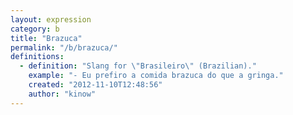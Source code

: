 ```yaml
---
layout: expression
category: b
title: "Brazuca"
permalink: "/b/brazuca/"
definitions:
  - definition: "Slang for \"Brasileiro\" (Brazilian)."
    example: "- Eu prefiro a comida brazuca do que a gringa."
    created: "2012-11-10T12:48:56"
    author: "kinow"
---
```

